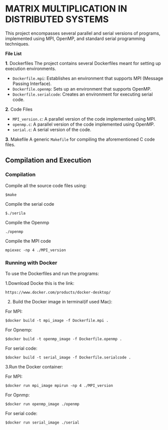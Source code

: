 # MATRIX MULTIPLICATION IN DISTRIBUTED SYSTEMS
This project encompasses several parallel and serial versions of programs, implemented using MPI, OpenMP, and standard serial programming techniques.

**File List**

**1**. Dockerfiles
The project contains several Dockerfiles meant for setting up execution environments.

- `Dockerfile.mpi`: Establishes an environment that supports MPI (Message Passing Interface).
- `Dockerfile.openmp`: Sets up an environment that supports OpenMP.
- `Dockerfile.serialcode`: Creates an environment for executing serial code.

**2**. Code Files
- `MPI_version.c`: A parallel version of the code implemented using MPI.
- `openmp.c`: A parallel version of the code implemented using OpenMP.
- `serial.c`: A serial version of the code.

**3**. Makefile
A generic `Makefile` for compiling the aforementioned C code files.

## Compilation and Execution

### Compilation
Compile all the source code files using:
```
$make
```
Compile the serial code
```
$./serila
```

Compile the Openmp
```
./openmp
```


Compile the MPI code
```
mpiexec -np 4 ./MPI_version
```


### Running with Docker
To use the Dockerfiles and run the programs:

1.Download Docke this is the link:
```
https://www.docker.com/products/docker-desktop/
```

2. Build the Docker image in terminal(if used Mac):

For MPI:
```
$docker build -t mpi_image -f Dockerfile.mpi .
```
For Opnemp:
```
$docker build -t openmp_image -f Dockerfile.openmp .
```
For serial code:
```
$docker build -t serial_image -f Dockerfile.serialcode .
```
3.Run the Docker container:

For MPI:
```
$docker run mpi_image mpirun -np 4 ./MPI_version
```
For Opnmp:
```
$docker run openmp_image ./openmp
```

For serial code:
```
$docker run serial_image ./serial
```

